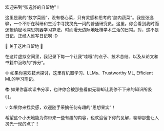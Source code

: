 欢迎来到“张逸骅的自留地”！

这里是我的“数字菜园”，没有卷心菜，只有灵感和思考的“脑内蔬菜”。我是张逸骅，一个不断在科研和生活中寻找灵光一闪的普通研究员。这里，你会看到我时而逻辑缜密地深思机器学习算法，时而漫无边际地吐槽学术生活的日常。对，这不是日记，正经人谁写日记啊 :D

🌟 关于这片自留地 🌟

在这片虚拟空间里，我记录下每一个让我“哇哦”的点子、技术总结、以及从论文和书籍中汲取的“养分”。

⚙️ 如果你喜欢技术探讨，这里有机器学习、LLMs、Trustworthy ML, Efficient ML的学习笔记。

📚 如果你喜欢读书分享，也许你会被那些看似无聊却让我停不下来的知识所吸引。

💡 如果你来找灵感，欢迎随手采摘任何有趣的“思想果实”！

希望这个小天地能为你带来一些有趣的内容，也欢迎留下你的见解，聊聊那些让人灵光一现的点子！